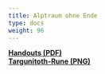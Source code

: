 ```yaml
---
title: Alptraum ohne Ende
type: docs
weight: 96
---
```


[**Handouts (PDF)**](/aoe/Handouts.pdf)  
[**Targunitoth-Rune (PNG)**](/aoe/tgnt.png)  